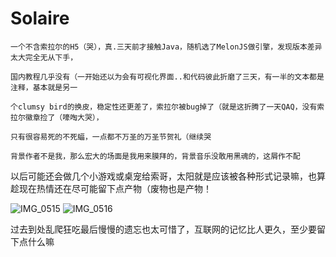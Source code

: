 # Solaire
    一个不含索拉尔的H5（哭），真.三天前才接触Java，随机选了MelonJS做引擎，发现版本差异太大完全无从下手，
    
    国内教程几乎没有（一开始还以为会有可视化界面..和代码彼此折磨了三天，有一半的文本都是注释，基本就是另一
    
    个clumsy bird的换皮，稳定性还更差了，索拉尔被bug掉了（就是这折腾了一天QAQ，没有索拉尔徽章捡了（嚎啕大哭），
    
    只有很容易死的不死蝠，一点都不万圣的万圣节贺礼（继续哭

    背景作者不是我，那么宏大的场面是我用来膜拜的，背景音乐没敢用黑魂的，这屑作不配
 以后可能还会做几个小游戏或桌宠给索哥，太阳就是应该被各种形式记录嘛，也算趁现在热情还在尽可能留下点产物（废物也是产物！   

![IMG_0515](https://github.com/BHLQH/Solaire/assets/144608293/7e93e617-a037-4219-9eb6-37bed8735d03)
![IMG_0516](https://github.com/BHLQH/Solaire/assets/144608293/4ffcbf86-458e-4b5c-ab18-54f4843d3464)

 过去到处乱爬狂吃最后慢慢的遗忘也太可惜了，互联网的记忆比人更久，至少要留下点什么嘛
